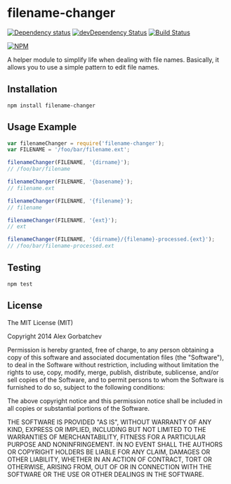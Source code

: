 # filename-changer

[![Dependency status](https://img.shields.io/david/alexgorbatchev/filename-changer.svg?style=flat)](https://david-dm.org/alexgorbatchev/filename-changer)
[![devDependency Status](https://img.shields.io/david/dev/alexgorbatchev/filename-changer.svg?style=flat)](https://david-dm.org/alexgorbatchev/filename-changer#info=devDependencies)
[![Build Status](https://img.shields.io/travis/alexgorbatchev/filename-changer.svg?style=flat&branch=master)](https://travis-ci.org/alexgorbatchev/filename-changer)

[![NPM](https://nodei.co/npm/filename-changer.svg?style=flat)](https://npmjs.org/package/filename-changer)

A helper module to simplify life when dealing with file names. Basically, it allows you to use a simple pattern to edit file names.

## Installation

    npm install filename-changer

## Usage Example

```javascript
var filenameChanger = require('filename-changer');
var FILENAME = '/foo/bar/filename.ext';

filenameChanger(FILENAME, '{dirname}');
// /foo/bar/filename

filenameChanger(FILENAME, '{basename}');
// filename.ext

filenameChanger(FILENAME, '{filename}');
// filename

filenameChanger(FILENAME, '{ext}');
// ext

filenameChanger(FILENAME, '{dirname}/{filename}-processed.{ext}');
// /foo/bar/filename-processed.ext
```

## Testing

    npm test

## License

The MIT License (MIT)

Copyright 2014 Alex Gorbatchev

Permission is hereby granted, free of charge, to any person obtaining a copy
of this software and associated documentation files (the "Software"), to deal
in the Software without restriction, including without limitation the rights
to use, copy, modify, merge, publish, distribute, sublicense, and/or sell
copies of the Software, and to permit persons to whom the Software is
furnished to do so, subject to the following conditions:

The above copyright notice and this permission notice shall be included in
all copies or substantial portions of the Software.

THE SOFTWARE IS PROVIDED "AS IS", WITHOUT WARRANTY OF ANY KIND, EXPRESS OR
IMPLIED, INCLUDING BUT NOT LIMITED TO THE WARRANTIES OF MERCHANTABILITY,
FITNESS FOR A PARTICULAR PURPOSE AND NONINFRINGEMENT. IN NO EVENT SHALL THE
AUTHORS OR COPYRIGHT HOLDERS BE LIABLE FOR ANY CLAIM, DAMAGES OR OTHER
LIABILITY, WHETHER IN AN ACTION OF CONTRACT, TORT OR OTHERWISE, ARISING FROM,
OUT OF OR IN CONNECTION WITH THE SOFTWARE OR THE USE OR OTHER DEALINGS IN
THE SOFTWARE.
